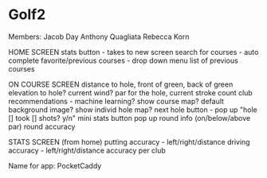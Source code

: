 # Golf2

Members:
Jacob Day
Anthony Quagliata
Rebecca Korn


HOME SCREEN
stats button - takes to new screen
search for courses - auto complete
favorite/previous courses - drop down menu list of previous courses

ON COURSE SCREEN
distance to hole, front of green, back of green
elevation to hole? current wind?
par for the hole, current stroke count
club recommendations - machine learning?
show course map? default background image? show individ hole map?
next hole button - pop up "hole [] took [] shots? y/n"
mini stats button
pop up round info (on/below/above par)
round accuracy


STATS SCREEN (from home)
putting accuracy - left/right/distance
driving accuracy - left/right/distance
accuracy per club

Name for app:
PocketCaddy
